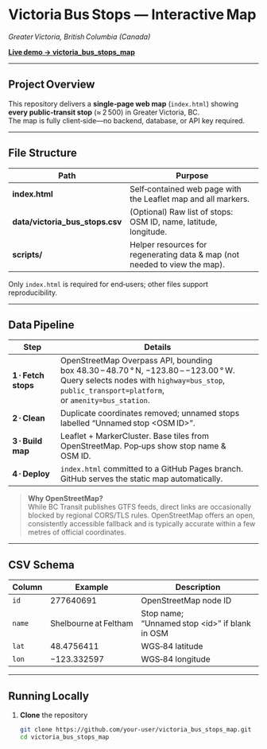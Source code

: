 # Victoria Bus Stops — Interactive Map  
*Greater Victoria, British Columbia (Canada)*  

[**Live demo → victoria_bus_stops_map**](https://nauroman.github.io/victoria_bus_stops_map/)

---

## Project Overview
This repository delivers a **single‑page web map** (`index.html`) showing **every public‑transit stop** (≈ 2 500) in Greater Victoria, BC.  
The map is fully client‑side—no backend, database, or API key required.

---

## File Structure

| Path | Purpose |
|------|---------|
| **index.html** | Self‑contained web page with the Leaflet map and all markers. |
| **data/victoria_bus_stops.csv** | (Optional) Raw list of stops: OSM ID, name, latitude, longitude. |
| **scripts/** | Helper resources for regenerating data & map (not needed to view the map). |

Only `index.html` is required for end‑users; other files support reproducibility.

---

## Data Pipeline

| Step | Details |
|------|---------|
| **1 · Fetch stops** | OpenStreetMap Overpass API, bounding box 48.30 – 48.70 ° N, −123.80 – −123.00 ° W. Query selects nodes with `highway=bus_stop`, `public_transport=platform`, or `amenity=bus_station`. |
| **2 · Clean** | Duplicate coordinates removed; unnamed stops labelled “Unnamed stop \<OSM ID\>”. |
| **3 · Build map** | Leaflet + MarkerCluster. Base tiles from OpenStreetMap. Pop‑ups show stop name & OSM ID. |
| **4 · Deploy** | `index.html` committed to a GitHub Pages branch. GitHub serves the static map automatically. |

> **Why OpenStreetMap?**  
> While BC Transit publishes GTFS feeds, direct links are occasionally blocked by regional CORS/TLS rules. OpenStreetMap offers an open, consistently accessible fallback and is typically accurate within a few metres of official coordinates.

---

## CSV Schema

| Column | Example | Description |
|--------|---------|-------------|
| `id`   | 277640691 | OpenStreetMap node ID |
| `name` | Shelbourne at Feltham | Stop name; “Unnamed stop \<id\>” if blank in OSM |
| `lat`  | 48.4756411 | WGS‑84 latitude |
| `lon`  | −123.332597 | WGS‑84 longitude |

---

## Running Locally

1. **Clone** the repository  
   ```bash
   git clone https://github.com/your‑user/victoria_bus_stops_map.git
   cd victoria_bus_stops_map
